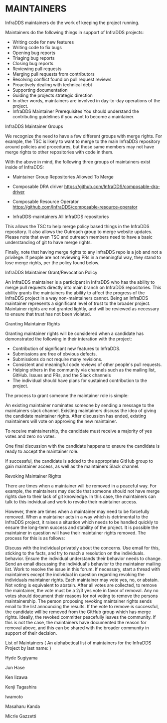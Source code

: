 # MAINTAINERS
InfraDDS maintainers do the work of keeping the project running.

Maintainers do the following things in support of InfraDDS projects:

- Writing code for new features
- Writing code to fix bugs
- Opening bug reports
- Triaging bug reports
- Closing bug reports
- Reviewing pull requests
- Merging pull requests from contributors
- Resolving conflict found on pull request reviews
- Proactively dealing with technical debt
- Supporting documentation
- Guiding the projects strategic direction
- In other words, maintainers are involved in day-to-day operations of the project.
- InfraDDS Maintainer Prerequisites You should understand the contributing guidelines if you want to become a maintainer.

InfraDDS Maintainer Groups

We recognize the need to have a few different groups with merge rights. For example, the TSC is likely to want to merge to the main InfraDDS repository around policies and procedures, but those same members may not have merge rights to other repositories with code in them.

With the above in mind, the following three groups of maintainers exist inside of InfraDDS:

- Maintainer Group Repositories Allowed To Merge

- Composable DRA diriver https://github.com/InfraDDS/composable-dra-driver

- Composable Resource Operator https://github.com/InfraDDS/composable-resource-operator

- InfraDDS-maintainers All InfraDDS repositories

This allows the TSC to help merge policy based things in the InfraDDS repository. It also allows the Outreach group to merge website updates. Please note that even TSC and outreach members need to have a basic understanding of git to have merge rights.

Finally, note that having merge rights to any InfraDDS repo is a job and not a privilege. If people are not reviewing PRs in a meaningful way, they stand to lose merge rights, per the policy found below.

InfraDDS Maintainer Grant/Revocation Policy

An InfraDDS maintainer is a participant in InfraDDS who has the ability to merge pull requests directly into main branch on InfraDDS repositories. This ability grants the maintainers the ability to affect the progress of the InfraDDS project in a way non-maintainers cannot. Being an InfraDDS maintainer represents a significant level of trust to the broader project. Maintainer rights are not granted lightly, and will be reviewed as necessary to ensure that trust has not been violated.

Granting Maintainer Rights

Granting maintainer rights will be considered when a candidate has demonstrated the following in their interation with the project:

- Contribution of significant new features to InfraDDS.
- Submissions are free of obvious defects.
- Submissions do not require many revisions.
- Consistent and meaningful code reviews of other people's pull requests.
- Helping others in the community via channels such as the mailing list, GitHub. Issues and PRs, and the Slack channels
- The individual should have plans for sustained contribution to the project.

The process to grant someone the maintainer role is simple:

An existing maintainer nominates someone by sending a message to the maintainers slack channel. Existing maintainers discuss the idea of giving the candidate maintainer rights. After discussion has ended, existing maintainers will vote on approving the new maintainer.

To receive maintainership, the candidate must receive a majority of yes votes and zero no votes.

One final discussion with the candidate happens to ensure the candidate is ready to accept the maintainer role.

If successful, the candidate is added to the appropriate GitHub group to gain maintainer access, as well as the maintainers Slack channel.

Revoking Maintainer Rights

There are times when a maintainer will be removed in a peaceful way. For example, the maintainers may decide that someone should not have merge rights due to their lack of git knowledge. In this case, the maintainers can talk to this indvidual and work to revoke their maintainer access.

However, there are times when a maintainer may need to be forcefully removed. When a maintainer acts in a way which is detrimental to the InfraDDS project, it raises a situation which needs to be handled quickly to ensure the long-term success and stability of the project. It is possible the maintainer in question will have their maintainer rights removed. The process for this is as follows:

Discuss with the individual privately about the concerns. Use email for this, sticking to the facts, and try to reach a resolution on the individuals. behavior. Ensure the individual understands their behavior needs to change. Send an email discussing the individual's behavior to the maintainer mailing list. Work to resolve the issue in this forum. If necessary, start a thread with maintainers except the individual in question regarding revoking the individuals maintainer rights. Each maintainer may vote yes, no, or abstain. Not voting is equivalent to abstain. After all votes are collected, to remove the maintainer, the vote must be a 2/3 yes vote in favor of removal. Any no votes should document their reasons for not voting to remove the persons maintainership. The person proposing revoking maintainer rights sends email to the list announcing the results. If the vote to remove is successful, the candidate will be removed from the GitHub group which has merge rights. Ideally, the revoked committer peacefully leaves the community. If this is not the case, the maintainers have documented the reason for removal above, and this can be shared with the broader community in support of their decision.

List of Maintainers ( An alphabetical list of maintainers for the InfraDDS Project by last name: )

Hyde Sugiyama

Jun Hase

Ken Iizawa

Kenji Tagashira

Iwamoto

Masaharu Kanda

Micrle Gazzetti
